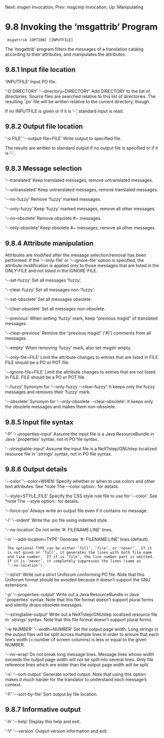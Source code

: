Next: msgen Invocation,  Prev: msgcmp Invocation,  Up: Manipulating

9.8 Invoking the ‘msgattrib’ Program
====================================

     msgattrib [OPTION] [INPUTFILE]

   The ‘msgattrib’ program filters the messages of a translation catalog
according to their attributes, and manipulates the attributes.

9.8.1 Input file location
-------------------------

‘INPUTFILE’
     Input PO file.

‘-D DIRECTORY’
‘--directory=DIRECTORY’
     Add DIRECTORY to the list of directories.  Source files are
     searched relative to this list of directories.  The resulting ‘.po’
     file will be written relative to the current directory, though.

   If no INPUTFILE is given or if it is ‘-’, standard input is read.

9.8.2 Output file location
--------------------------

‘-o FILE’
‘--output-file=FILE’
     Write output to specified file.

   The results are written to standard output if no output file is
specified or if it is ‘-’.

9.8.3 Message selection
-----------------------

‘--translated’
     Keep translated messages, remove untranslated messages.

‘--untranslated’
     Keep untranslated messages, remove translated messages.

‘--no-fuzzy’
     Remove ‘fuzzy’ marked messages.

‘--only-fuzzy’
     Keep ‘fuzzy’ marked messages, remove all other messages.

‘--no-obsolete’
     Remove obsolete #~ messages.

‘--only-obsolete’
     Keep obsolete #~ messages, remove all other messages.

9.8.4 Attribute manipulation
----------------------------

   Attributes are modified after the message selection/removal has been
performed.  If the ‘--only-file’ or ‘--ignore-file’ option is specified,
the attribute modification is applied only to those messages that are
listed in the ONLY-FILE and not listed in the IGNORE-FILE.

‘--set-fuzzy’
     Set all messages ‘fuzzy’.

‘--clear-fuzzy’
     Set all messages non-‘fuzzy’.

‘--set-obsolete’
     Set all messages obsolete.

‘--clear-obsolete’
     Set all messages non-obsolete.

‘--previous’
     When setting ‘fuzzy’ mark, keep “previous msgid” of translated
     messages.

‘--clear-previous’
     Remove the “previous msgid” (‘#|’) comments from all messages.

‘--empty’
     When removing ‘fuzzy’ mark, also set msgstr empty.

‘--only-file=FILE’
     Limit the attribute changes to entries that are listed in FILE.
     FILE should be a PO or POT file.

‘--ignore-file=FILE’
     Limit the attribute changes to entries that are not listed in FILE.
     FILE should be a PO or POT file.

‘--fuzzy’
     Synonym for ‘--only-fuzzy --clear-fuzzy’: It keeps only the fuzzy
     messages and removes their ‘fuzzy’ mark.

‘--obsolete’
     Synonym for ‘--only-obsolete --clear-obsolete’: It keeps only the
     obsolete messages and makes them non-obsolete.

9.8.5 Input file syntax
-----------------------

‘-P’
‘--properties-input’
     Assume the input file is a Java ResourceBundle in Java
     ‘.properties’ syntax, not in PO file syntax.

‘--stringtable-input’
     Assume the input file is a NeXTstep/GNUstep localized resource file
     in ‘.strings’ syntax, not in PO file syntax.

9.8.6 Output details
--------------------

‘--color’
‘--color=WHEN’
     Specify whether or when to use colors and other text attributes.
     See *note The --color option:: for details.

‘--style=STYLE_FILE’
     Specify the CSS style rule file to use for ‘--color’.  See *note
     The --style option:: for details.

‘--force-po’
     Always write an output file even if it contains no message.

‘-i’
‘--indent’
     Write the .po file using indented style.

‘--no-location’
     Do not write ‘#: FILENAME:LINE’ lines.

‘-n’
‘--add-location=TYPE’
     Generate ‘#: FILENAME:LINE’ lines (default).

     The optional TYPE can be either ‘full’, ‘file’, or ‘never’.  If it
     is not given or ‘full’, it generates the lines with both file name
     and line number.  If it is ‘file’, the line number part is omitted.
     If it is ‘never’, it completely suppresses the lines (same as
     ‘--no-location’).

‘--strict’
     Write out a strict Uniforum conforming PO file.  Note that this
     Uniforum format should be avoided because it doesn’t support the
     GNU extensions.

‘-p’
‘--properties-output’
     Write out a Java ResourceBundle in Java ‘.properties’ syntax.  Note
     that this file format doesn’t support plural forms and silently
     drops obsolete messages.

‘--stringtable-output’
     Write out a NeXTstep/GNUstep localized resource file in ‘.strings’
     syntax.  Note that this file format doesn’t support plural forms.

‘-w NUMBER’
‘--width=NUMBER’
     Set the output page width.  Long strings in the output files will
     be split across multiple lines in order to ensure that each line’s
     width (= number of screen columns) is less or equal to the given
     NUMBER.

‘--no-wrap’
     Do not break long message lines.  Message lines whose width exceeds
     the output page width will not be split into several lines.  Only
     file reference lines which are wider than the output page width
     will be split.

‘-s’
‘--sort-output’
     Generate sorted output.  Note that using this option makes it much
     harder for the translator to understand each message’s context.

‘-F’
‘--sort-by-file’
     Sort output by file location.

9.8.7 Informative output
------------------------

‘-h’
‘--help’
     Display this help and exit.

‘-V’
‘--version’
     Output version information and exit.

